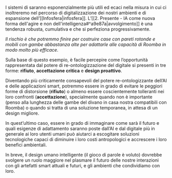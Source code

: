 I sistemi di saranno esponenzialmente più utili ed ecaci nella misura in cui ci inoltreremo nel percorso di digitalizzazione dei nostri ambienti e di espansione dell’[[Infosfera|infosfera]].
L’[[2. Presente - IA come nuova forma dell'agire e non dell'intelligenza#^a9e87a|avvolgimento]] è una tendenza robusta, cumulativa e che si perfeziona progressivamente.

*Il rischio è che potremmo finire per costruire case con pareti rotonde e mobili con gambe abbastanza alte per adattarle alle capacità di Roomba in modo molto più efficace*.


Sulla base di questo esempio, è facile percepire come l’opportunità rappresentata dal potere di re-ontologizzazione del digitale si presenti in tre forme: **rifiuto**, **accettazione critica** e **design proattivo**. 

Diventando più criticamente consapevoli del potere re-ontologizzante dell’AI e delle applicazioni smart, potremmo essere in grado di evitare le peggiori forme di distorsione (**rifiuto**) o almeno essere coscientemente tolleranti nei loro confronti (**accettazione**), specialmente quando non è importante (penso alla lunghezza delle gambe del divano in casa nostra compatibili con Roomba) o quando si tratta di una soluzione temporanea, in attesa di un design migliore. 

In quest’ultimo caso, essere in grado di immaginare come sarà il futuro e quali esigenze di adattamento saranno poste dall’AI e dal digitale più in generale ai loro utenti umani può aiutarci a escogitare soluzioni tecnologiche capaci di diminuire i loro costi antropologici e accrescere i loro benefici ambientali. 

In breve, il design umano intelligente (il gioco di parole è voluto) dovrebbe svolgere un ruolo maggiore nel plasmare il futuro delle nostre interazioni con gli artefatti smart attuali e futuri, e gli ambienti che condividiamo con loro.